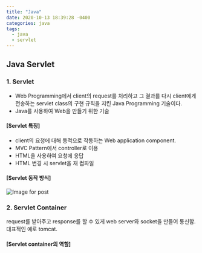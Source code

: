 ```yaml
---
title: "Java"
date: 2020-10-13 18:39:28 -0400
categories: java
tags:
  - java
  - servlet
---
```


## Java Servlet
### 1. Servlet
- Web Programming에서 client의 request를 처리하고 그 결과를 다시 client에게 전송하는 servlet class의 구현 규칙을 지킨 Java Programming 기술이다.
- Java를 사용하여 Web을 만들기 위한 기술

#### [Servlet 특징]
- client의 요청에 대해 동적으로 작동하는 
Web application component.
- MVC Pattern에서 controller로 이용
- HTML을 사용하여 요청에 응답
- HTML 변경 시 servlet을 재 컴파일
#### [Servlet 동작 방식]
![Image for post](https://miro.medium.com/max/1253/1*depxgx6grHz56KJSyTkfxw.png)

### 2. Servlet Container
request를 받아주고 response를 할 수 있게 web server와 socket을 만들어 통신함. 대표적인 예로 tomcat.
#### [Servlet container의 역할]
